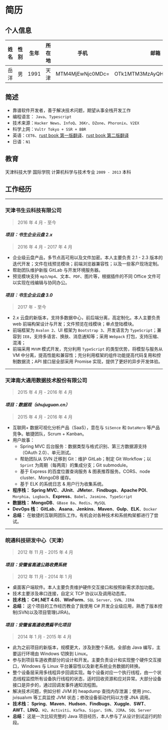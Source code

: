 # 简历

## 个人信息

|  姓名  |  性别  |  生年  | 所在地  |        手机        |            邮箱            |
| :--: | :--: | :--: | :--: | :--------------: | :----------------------: |
|  岳洋  |  男   | 1991 |  天津  | MTM4MjEwNjc0MDc= | OTk1MTM3MzAyQHFxLmNvbQ== |

## 简述

- 靠谱软件开发者，善于解决技术问题，期望从事全栈开发工作
- 编程语言： `Java`、`Typescript`
- 技术来源：`Hacker News`、`InfoQ`、`36Kr`、`DZone`、`Phoronix`、`V2EX`
- 科学上网：`Vultr Tokyo + SSR + BBR`
- 英语：`CET6`、[rust book 第一版翻译][rust-book-chinese]、[rust book 第二版翻译][trpl-zh-cn]
- 日语：`N1`

[rust-book-chinese]: https://github.com/KaiserY/rust-book-chinese
[trpl-zh-cn]: https://github.com/KaiserY/trpl-zh-cn

## 教育

天津科技大学 国际学院 计算机科学与技术专业 `2009 - 2013` 本科

## 工作经历

---

### 天津书生云科技有限公司

> 2016 年 4 月 - 至今

#### *项目：书生企业云盘 2.x*

> 2016 年 4 月 - 2017 年 4 月

- 企业级云盘产品，多节点高可用以及文件加密。本人主要负责 2.1 - 2.3 版本的迭代开发；文件在线预览模块；前端浏览器兼容性；以及一些客户现场定制。
- 帮助团队维护新版 GitLab 与开发环境服务器。
- 预览模块支持 `mp3/mp4`、文本、`PDF`、图片等，根据插件的不同 Office 文件可以实现在线编辑与协同办公。

#### *项目：书生企业云盘 3.0*

> 2017 年 - 至今

- 2.x 云盘的新版本，支持多数据中心，前后端分离，高定制化。本人主要负责 web 前端构架设计与开发；文件预览在线模块；单点登陆模块。
- 前端框架为 `Avalon 2`、UI 框架为 `Bootstrap 3`、开发语言为 `TypeScript`；兼容到 `IE8`，支持多语言、换肤、消息通知等；采用 `Webpack` 打包，支持压缩、混淆；
- 前端采用 `MVVM` 模式开发，充分利用 `TypeScript` 的类型优势，将模型与服务从 VM 中分离，提高性能和兼容性；充分利用框架的组件功能提高代码复用和控制数据流；API 接口层全部采用 Promise 实现，提供了更好的异步开发体验。

---

### 天津南大通用数据技术股份有限公司 

> 2015 年 4 月 - 2016 年 4 月

#### *项目：数据观（shujuguan.cn）*

> 2015 年 4 月 - 2016 年 4 月

- 互联网+ 数据可视化分析产品（SaaS），意在与 `SiSence` 和 `DataHero` 等产品竞争。敏捷团队，Scrum + Kanban。
- 用户故事：
  - Spring MVC 后台服务：数据类型与格式识别、第三方数据源支持（OAuth 2.0）、单元测试。
  - 帮助团队从 SVN 迁移到 Git：维护 GitLab；制定 Git Workflow；以 `Sprint` 为周期（每两周）的集成分支；Git submodule。
  - 基于 Express 的百度位置查询服务 & 图表推荐服务。CORS、node cluster、MongoDB 缓存。
  - 基于 ELK 的系统日志 & 用户行为收集系统。
- **程序栈：** **Spring MVC**、**JUnit**、**JMeter**、**Findbugs**、**Apache POI**、`Morphia`、`Logback`、**Express**、`Babel`、`Jasmine`、`TypeScript`
- **数据栈：** **MongoDB**、`GBase 8a`、`Redis`、`MySQL`
- **DevOps 栈：** **GitLab**、**Asana**、**Jenkins**、**Maven**、**Gulp**、**ELK**、`Docker`
- **总结：** 在敏捷的互联网团队工作。有机会对各种技术和系统构架都进行了尝试。

---

### 皖通科技研发中心（天津） 

> 2012 年 11 月 - 2015 年 4 月

#### *项目：安徽省高速公路收费系统*

> 2012 年 11 月 - 2014 年 1 月

- 桌面客户端软件。本人主要负责维护硬件交互接口和按照新需求添加功能。
- 技术主要涉及串口连接，自定义 TCP 协议以及调用动态库。
- **技术栈：** **C#(.NET 4.0)**、**WinForm**、`SQL Server`、`SVN`、`JIRA`
- **总结：** 这个项目的工作经历教会了我使用 C# 开发企业级应用，熟悉了版本控制(SVN)以及项目管理(JIRA)。

#### *项目：安徽省高速收费扁平化项目*

> 2014 年 1 月 - 2015 年 4 月

- 此为之前项目的新版本，规模更大，涉及到整个系统。全部由 Java 编写，主要运行环境由 Windows 切换到 Linux。
- 参与到项目车道收费部分的设计和开发。主要负责设计和实现整个硬件交互接口，Windows 与 Linux 平台兼容性以及新老系统业务数据的转换。
- 整个设备层采用多线程异步回调实现。每个设备对应一个执行线程，由一个状态线程监控所有设备执行线程的状态，适时回收资源和应对异常。大部分设备接口是异步的，通过回调发事件通知流程图。
- 解决技术问题，例如分析 JVM 的 heapdump 查找内存泄漏；使用 jmc、jvisualvm 等工具监控 JVM 状态；修改设备驱动代码以方便 JNA 调用。
- **技术栈：** **Spring**、**Maven**、**Hudson**、**Findbugs**、**Xuggle**、**SWT**、**AWT**、**LINQ**、`H2`、`Activiti`、`Kafka`、`Sigar`、`SVN`、`JIRA`、`SQL Server`
- **总结：** 这是一次比较完整的 Java 项目经历，本人参与了从设计到试运行的阶段。
